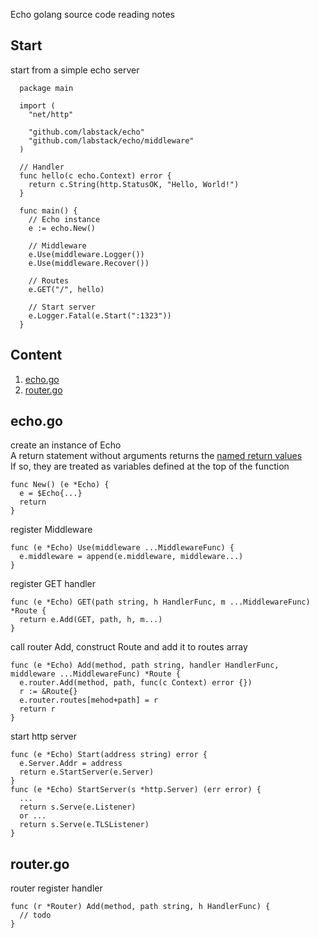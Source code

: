 Echo golang source code reading notes

## Start
start from a simple echo server
```golang
  package main

  import (
    "net/http"

    "github.com/labstack/echo"
    "github.com/labstack/echo/middleware"
  )

  // Handler
  func hello(c echo.Context) error {
    return c.String(http.StatusOK, "Hello, World!")
  }

  func main() {
    // Echo instance
    e := echo.New()

    // Middleware
    e.Use(middleware.Logger())
    e.Use(middleware.Recover())

    // Routes
    e.GET("/", hello)

    // Start server
    e.Logger.Fatal(e.Start(":1323"))
  }
```

## Content
1. [echo.go](#echo-go)
1. [router.go](#router-go)


## echo.go
create an instance of Echo  
A return statement without arguments returns the [named return values](https://tour.golang.org/basics/7)  
If so, they are treated as variables defined at the top of the function  
```golang
func New() (e *Echo) {
  e = $Echo{...}
  return
}
```
register Middleware
```golang
func (e *Echo) Use(middleware ...MiddlewareFunc) {
  e.middleware = append(e.middleware, middleware...)
}
```
register GET handler
```golang
func (e *Echo) GET(path string, h HandlerFunc, m ...MiddlewareFunc) *Route {
  return e.Add(GET, path, h, m...)
}
```
call router Add, construct Route and add it to routes array
```golang
func (e *Echo) Add(method, path string, handler HandlerFunc, middleware ...MiddlewareFunc) *Route {
  e.router.Add(method, path, func(c Context) error {})
  r := &Route{}
  e.router.routes[mehod+path] = r
  return r
}
```
start http server
```golang
func (e *Echo) Start(address string) error {
  e.Server.Addr = address
  return e.StartServer(e.Server)
}
func (e *Echo) StartServer(s *http.Server) (err error) {
  ...
  return s.Serve(e.Listener)
  or ...
  return s.Serve(e.TLSListener)
}
```

## router.go
router register handler
```golang
func (r *Router) Add(method, path string, h HandlerFunc) {
  // todo
}
```